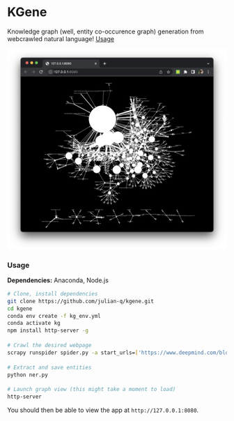 # KGene

Knowledge graph (well, entity co-occurence graph) generation from webcrawled natural language! [Usage](#Usage)

![](img/cover.png)

### Usage
**Dependencies:** Anaconda, Node.js
```bash
# Clone, install dependencies
git clone https://github.com/julian-q/kgene.git
cd kgene
conda env create -f kg_env.yml
conda activate kg
npm install http-server -g

# Crawl the desired webpage
scrapy runspider spider.py -a start_urls=['https://www.deepmind.com/blog'] -o webcrawling/notes.jl

# Extract and save entities
python ner.py

# Launch graph view (this might take a moment to load)
http-server
```
You should then be able to view the app at `http://127.0.0.1:8080`.
